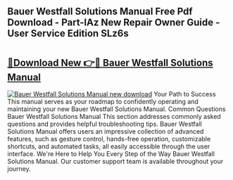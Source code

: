## Bauer Westfall Solutions Manual Free Pdf Download - Part-lAz New Repair Owner Guide - User Service Edition SLz6s

# <h2><a href="http://bc47944.oget.top/?id=Bauer+Westfall+Solutions+Manual">🔗Download New 👉🔴 Bauer Westfall Solutions Manual</a></h2>

[![Bauer Westfall Solutions Manual new download](https://i.imgur.com/5g1atiW.png)](http://bc47944.oget.top/?id=Bauer+Westfall+Solutions+Manual)
Your Path to Success This manual serves as your roadmap to confidently operating and maintaining your new Bauer Westfall Solutions Manual. Common Questions Bauer Westfall Solutions Manual This section addresses commonly asked questions and provides helpful troubleshooting tips. Bauer Westfall Solutions Manual offers users an impressive collection of advanced features, such as gesture control, hands-free operation, customizable shortcuts, and automated tasks, all easily accessible through the user interface. We're Here to Help You Every Step of the Way Bauer Westfall Solutions Manual. Our customer support team is available throughout your journey.
